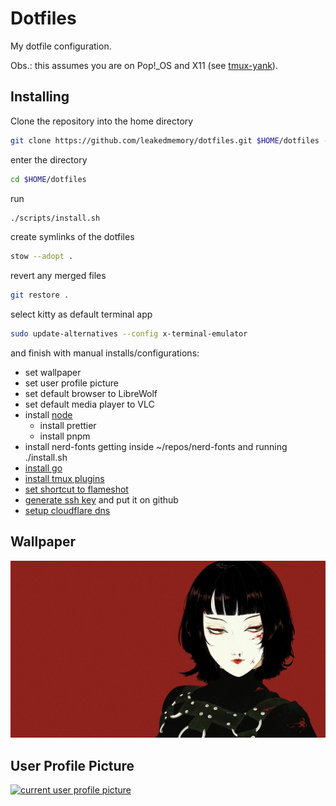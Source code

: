 # Dotfiles

My dotfile configuration.

Obs.: this assumes you are on Pop!\_OS and X11 (see
[tmux-yank](https://github.com/tmux-plugins/tmux-yank?tab=readme-ov-file#linux)).

## Installing

Clone the repository into the home directory

```bash
git clone https://github.com/leakedmemory/dotfiles.git $HOME/dotfiles --depth=1
```

enter the directory

```bash
cd $HOME/dotfiles
```

run

```bash
./scripts/install.sh
```

create symlinks of the dotfiles

```bash
stow --adopt .
```

revert any merged files

```bash
git restore .
```

select kitty as default terminal app

```bash
sudo update-alternatives --config x-terminal-emulator
```

and finish with manual installs/configurations:

- set wallpaper
- set user profile picture
- set default browser to LibreWolf
- set default media player to VLC
- install [node](https://nodejs.org/en/download/package-manager)
  - install prettier
  - install pnpm
- install nerd-fonts getting inside ~/repos/nerd-fonts and running ./install.sh
- [install go](https://go.dev/doc/install)
- [install tmux plugins](https://github.com/tmux-plugins/tpm?tab=readme-ov-file#installing-plugins)
- [set shortcut to flameshot](https://askubuntu.com/a/1039949)
- [generate ssh key](https://docs.github.com/en/authentication/connecting-to-github-with-ssh/generating-a-new-ssh-key-and-adding-it-to-the-ssh-agent#generating-a-new-ssh-key)
  and put it on github
- [setup cloudflare dns](https://developers.cloudflare.com/1.1.1.1/ip-addresses/)

## Wallpaper

[![current wallpaper](./wallpaper.jpg)](https://wallhaven.cc/w/ex59dr)

## User Profile Picture

[![current user profile picture](./profile.jpg)](https://wallhaven.cc/w/yxpdog)
